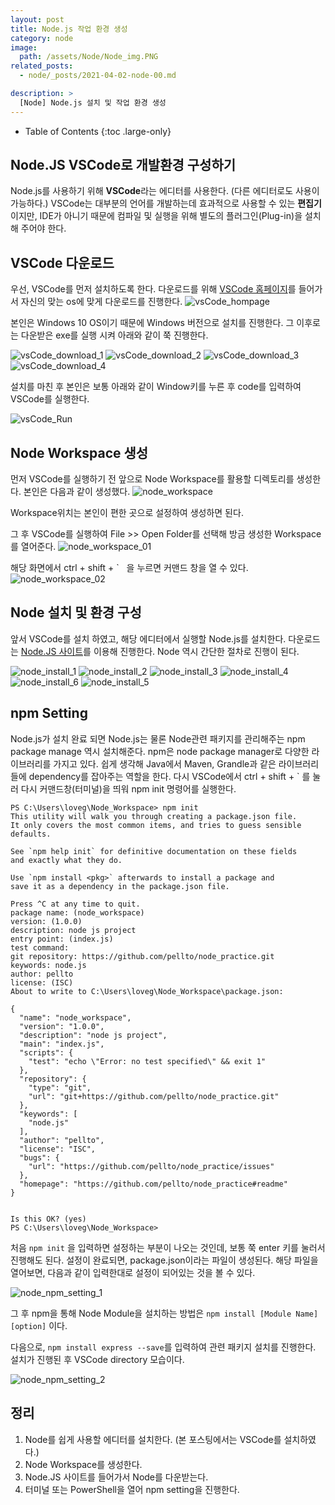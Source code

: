 ```yaml
---
layout: post
title: Node.js 작업 환경 생성
category: node
image:
  path: /assets/Node/Node_img.PNG
related_posts:
  - node/_posts/2021-04-02-node-00.md

description: >
  [Node] Node.js 설치 및 작업 환경 생성
---
```



- Table of Contents
{:toc .large-only}

## Node.JS VSCode로 개발환경 구성하기
Node.js를 사용하기 위해 **VSCode**라는 에디터를 사용한다. (다른 에디터로도 사용이 가능하다.) VSCode는 대부분의 언어를 개발하는데 효과적으로 사용할 수 있는 **편집기**이지만, IDE가 아니기 때문에 컴파일 및 실행을 위해 별도의 플러그인(Plug-in)을 설치해 주어야 한다.

## VSCode 다운로드

우선, VSCode를 먼저 설치하도록 한다.
다운로드를 위해 [VSCode 홈페이지](https://code.visualstudio.com/)를 들어가서 자신의 맞는 os에 맞게 다운로드를 진행한다.
![vsCode_hompage](/assets/vsCode_hompage.PNG)

 본인은 Windows 10 OS이기 때문에 Windows 버전으로 설치를 진행한다.
 그 이후로는 다운받은 exe를 실행 시켜 아래와 같이 쭉 진행한다.

![vsCode_download_1](/assets/vsCode_download_1.png)
![vsCode_download_2](/assets/vsCode_download_2.png)
![vsCode_download_3](/assets/vsCode_download_3.png)
![vsCode_download_4](/assets/vsCode_download_4.png)

설치를 마친 후 본인은 보통 아래와 같이 Window키를 누른 후 code를 입력하여 VSCode를 실행한다.

![vsCode_Run](/assets/vsCode_Run.PNG)

## Node Workspace 생성
먼저 VSCode를 실행하기 전 앞으로 Node Workspace를 활용할 디렉토리를 생성한다. 본인은 다음과 같이 생성했다.
![node_workspace](/assets/node_workspace.PNG)

Workspace위치는 본인이 편한 곳으로 설정하여 생성하면 된다.

그 후 VSCode를 실행하여 File >> Open Folder를 선택해 방금 생성한 Workspace를 열어준다.
![node_workspace_01](/assets/node_workspace_01.PNG)

해당 화면에서 ctrl + shift + \` &nbsp;&nbsp;을 누르면 커맨드 창을 열 수 있다.
![node_workspace_02](/assets/node_workspace_02.PNG)

## Node 설치 및 환경 구성

앞서 VSCode를 설치 하였고, 해당 에디터에서 실행할 Node.js를 설치한다. 다운로드는 [Node.JS 사이트](https://nodejs.org/ko/)를 이용해 진행한다. Node 역시 간단한 절차로 진행이 된다.

![node_install_1](/assets/node_install_1.png)
![node_install_2](/assets/node_install_2.png)
![node_install_3](/assets/node_install_3.png)
![node_install_4](/assets/node_install_4.png)
![node_install_6](/assets/node_install_6.png)
![node_install_5](/assets/node_install_5.png)

## npm Setting

Node.js가 설치 완료 되면 Node.js는 물론 Node관련 패키지를 관리해주는 npm package manage 역시 설치해준다.
npm은 node package manager로 다양한 라이브러리를 가지고 있다. 쉽게 생각해 Java에서 Maven, Grandle과 같은 라이브러리들에 dependency를 잡아주는 역할을 한다.
다시 VSCode에서 ctrl + shift + \` 를 눌러 다시 커맨드창(터미널)을 띄워 npm init 명령어를 실행한다.


```
PS C:\Users\loveg\Node_Workspace> npm init
This utility will walk you through creating a package.json file.
It only covers the most common items, and tries to guess sensible defaults.

See `npm help init` for definitive documentation on these fields
and exactly what they do.

Use `npm install <pkg>` afterwards to install a package and
save it as a dependency in the package.json file.

Press ^C at any time to quit.
package name: (node_workspace)
version: (1.0.0)
description: node js project
entry point: (index.js)
test command:
git repository: https://github.com/pellto/node_practice.git
keywords: node.js
author: pellto
license: (ISC)
About to write to C:\Users\loveg\Node_Workspace\package.json:

{
  "name": "node_workspace",
  "version": "1.0.0",
  "description": "node js project",
  "main": "index.js",
  "scripts": {
    "test": "echo \"Error: no test specified\" && exit 1"
  },
  "repository": {
    "type": "git",
    "url": "git+https://github.com/pellto/node_practice.git"
  },
  "keywords": [
    "node.js"
  ],
  "author": "pellto",
  "license": "ISC",
  "bugs": {
    "url": "https://github.com/pellto/node_practice/issues"
  },
  "homepage": "https://github.com/pellto/node_practice#readme"
}


Is this OK? (yes)
PS C:\Users\loveg\Node_Workspace>
```

처음 `npm init` 을 입력하면 설정하는 부분이 나오는 것인데, 보통 쭉 enter 키를 눌러서 진행해도 된다. 설정이 완료되면, package.json이라는 파일이 생성된다. 해당 파일을 열어보면, 다음과 같이 입력한대로 설정이 되어있는 것을 볼 수 있다.

![node_npm_setting_1](/assets/node_npm_setting_1.PNG)

그 후 npm을 통해 Node Module을 설치하는 방법은 `npm install [Module Name] [option]` 이다.

다음으로, `npm install express --save`를 입력하여 관련 패키지 설치를 진행한다. 설치가 진행된 후 VSCode directory 모습이다.

![node_npm_setting_2](/assets/node_npm_setting_2.PNG)


## 정리

1. Node를 쉽게 사용할 에디터를 설치한다. (본 포스팅에서는 VSCode를 설치하였다.)
2. Node Workspace를 생성한다.
3. Node.JS 사이트를 들어가서 Node를 다운받는다.
4. 터미널 또는 PowerShell을 열어 npm setting을 진행한다.
